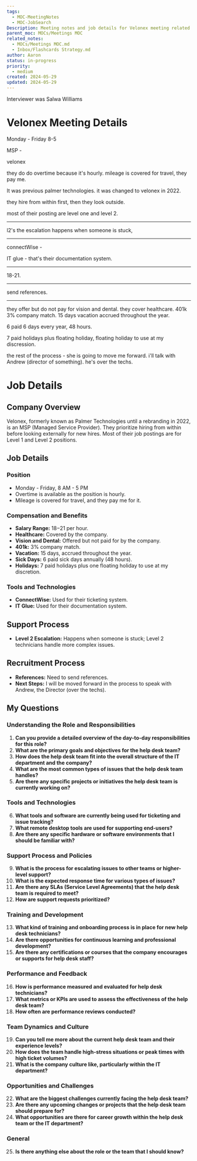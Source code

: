 ```yaml
---
tags:
  - MOC-MeetingNotes
  - MOC-JobSearch
Description: Meeting notes and job details for Velonex meeting related to job search.
parent_moc: MOCs/Meetings MOC
related_notes:
  - MOCs/Meetings MOC.md
  - Inbox/Flashcards Strategy.md
author: Aaron
status: in-progress
priority:
  - medium
created: 2024-05-29
updated: 2024-05-29
---
```

Interviewer was Salwa Williams
# Velonex Meeting Details

Monday - Friday 8-5

MSP -

velonex

they do do overtime because it's hourly. mileage is covered for travel, they pay me.

It was previous palmer technologies. it was changed to velonex in 2022.

they hire from within first, then they look outside.

most of their posting are level one and level 2.

---

l2's the escalation happens when someone is stuck,

---

connectWise -

IT glue - that's their documentation system.

---

18-21.

---

send references.

---

they offer but do not pay for vision and dental. they cover healthcare. 401k 3% company match. 15 days vacation accrued throughout the year.

6 paid 6 days every year, 48 hours.

7 paid holidays plus floating holiday, floating holiday to use at my discression.

the rest of the process - she is going to move me forward. i'll talk with Andrew (director of something). he's over the techs.





# Job Details
## Company Overview
Velonex, formerly known as Palmer Technologies until a rebranding in 2022, is an MSP (Managed Service Provider). They prioritize hiring from within before looking externally for new hires. Most of their job postings are for Level 1 and Level 2 positions. 

## Job Details

### Position
- Monday - Friday, 8 AM - 5 PM
- Overtime is available as the position is hourly.
- Mileage is covered for travel, and they pay me for it.

### Compensation and Benefits
- **Salary Range:** $18-$21 per hour.
- **Healthcare:** Covered by the company.
- **Vision and Dental:** Offered but not paid for by the company.
- **401k:** 3% company match.
- **Vacation:** 15 days, accrued throughout the year.
- **Sick Days:** 6 paid sick days annually (48 hours).
- **Holidays:** 7 paid holidays plus one floating holiday to use at my discretion.

### Tools and Technologies
- **ConnectWise:** Used for their ticketing system.
- **IT Glue:** Used for their documentation system.

## Support Process
- **Level 2 Escalation:** Happens when someone is stuck; Level 2 technicians handle more complex issues.

## Recruitment Process
- **References:** Need to send references.
- **Next Steps:** I will be moved forward in the process to speak with Andrew, the Director (over the techs).

## My Questions

### Understanding the Role and Responsibilities

1. **Can you provide a detailed overview of the day-to-day responsibilities for this role?**
2. **What are the primary goals and objectives for the help desk team?**
3. **How does the help desk team fit into the overall structure of the IT department and the company?**
4. **What are the most common types of issues that the help desk team handles?**
5. **Are there any specific projects or initiatives the help desk team is currently working on?**

### Tools and Technologies

6. **What tools and software are currently being used for ticketing and issue tracking?**
7. **What remote desktop tools are used for supporting end-users?**
8. **Are there any specific hardware or software environments that I should be familiar with?**

### Support Process and Policies

9. **What is the process for escalating issues to other teams or higher-level support?**
10. **What is the expected response time for various types of issues?**
11. **Are there any SLAs (Service Level Agreements) that the help desk team is required to meet?**
12. **How are support requests prioritized?**

### Training and Development

13. **What kind of training and onboarding process is in place for new help desk technicians?**
14. **Are there opportunities for continuous learning and professional development?**
15. **Are there any certifications or courses that the company encourages or supports for help desk staff?**

### Performance and Feedback

16. **How is performance measured and evaluated for help desk technicians?**
17. **What metrics or KPIs are used to assess the effectiveness of the help desk team?**
18. **How often are performance reviews conducted?**

### Team Dynamics and Culture

19. **Can you tell me more about the current help desk team and their experience levels?**
20. **How does the team handle high-stress situations or peak times with high ticket volumes?**
21. **What is the company culture like, particularly within the IT department?**

### Opportunities and Challenges

22. **What are the biggest challenges currently facing the help desk team?**
23. **Are there any upcoming changes or projects that the help desk team should prepare for?**
24. **What opportunities are there for career growth within the help desk team or the IT department?**

### General

25. **Is there anything else about the role or the team that I should know?**